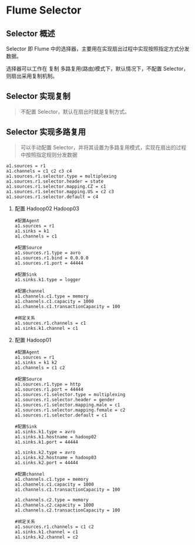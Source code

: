 # Flume Selector

## Selector 概述

Selector 即 Flume 中的选择器，主要用在实现扇出过程中实现按照指定方式分发数据。

选择器可以工作在 复制 多路复用(路由)模式下，默认情况下，不配置 Selector，则扇出采用复制机制。

## Selector 实现复制

> 不配置 Selector，默认在扇出时就是复制方式。

## Selector 实现多路复用

> 可以手动配置 Selector，并将其设置为多路复用模式，实现在扇出的过程中按照指定规则分发数据

``` properties
a1.sources = r1
a1.channels = c1 c2 c3 c4
a1.sources.r1.selector.type = multiplexing
a1.sources.r1.selector.header = state
a1.sources.r1.selector.mapping.CZ = c1
a1.sources.r1.selector.mapping.US = c2 c3
a1.sources.r1.selector.default = c4
```

1. 配置 Hadoop02 Hadoop03

   ``` properties
   #配置Agent
   a1.sources = r1
   a1.sinks = k1
   a1.channels = c1

   #配置Source
   a1.sources.r1.type = avro
   a1.sources.r1.bind = 0.0.0.0
   a1.sources.r1.port = 44444

   #配置Sink
   a1.sinks.k1.type = logger

   #配置channel
   a1.channels.c1.type = memory
   a1.channels.c1.capacity = 1000
   a1.channels.c1.transactionCapacity = 100

   #绑定关系
   a1.sources.r1.channels = c1
   a1.sinks.k1.channel = c1
   ```

2. 配置 Hadoop01

   ``` properties
   #配置Agent
   a1.sources = r1
   a1.sinks = k1 k2
   a1.channels = c1 c2

   #配置Source
   a1.sources.r1.type = http
   a1.sources.r1.port = 44444
   a1.sources.r1.selector.type = multiplexing
   a1.sources.r1.selector.header = gender
   a1.sources.r1.selector.mapping.male = c1
   a1.sources.r1.selector.mapping.female = c2
   a1.sources.r1.selector.default = c1

   #配置Sink
   a1.sinks.k1.type = avro
   a1.sinks.k1.hostname = hadoop02
   a1.sinks.k1.port = 44444

   a1.sinks.k2.type = avro
   a1.sinks.k2.hostname = hadoop03
   a1.sinks.k2.port = 44444

   #配置channel
   a1.channels.c1.type = memory
   a1.channels.c1.capacity = 1000
   a1.channels.c1.transactionCapacity = 100

   a1.channels.c2.type = memory
   a1.channels.c2.capacity = 1000
   a1.channels.c2.transactionCapacity = 100

   #绑定关系
   a1.sources.r1.channels = c1 c2
   a1.sinks.k1.channel = c1
   a1.sinks.k2.channel = c2
   ```
